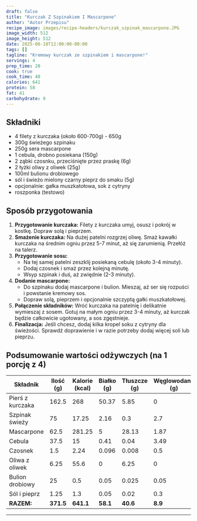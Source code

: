 ```yaml
---
draft: false
title: "Kurczak Z Szpinakiem I Mascarpone"
author: "Autor Przepisu"
recipe_image: images/recipe-headers/kurczak_szpinak_mascarpone.JPG
image_width: 512
image_height: 512
date: 2025-06-18T12:00:00-00:00
tags: []
tagline: "Kremowy kurczak ze szpinakiem i mascarpone!"
servings: 4
prep_time: 20
cook: true
cook_time: 40
calories: 641
protein: 58
fat: 41
carbohydrate: 9
---
```


## Składniki
- 4 filety z kurczaka (około 600-700g) - 650g
- 300g świeżego szpinaku
- 250g sera mascarpone
- 1 cebula, drobno posiekana (150g)
- 2 ząbki czosnku, przeciśnięte przez praskę (6g)
- 2 łyżki oliwy z oliwek (25g)
- 100ml bulionu drobiowego
- sól i świeżo mielony czarny pieprz do smaku (5g)
- opcjonalnie: gałka muszkatołowa, sok z cytryny
- roszponka (testowo)

## Sposób przygotowania
1. **Przygotowanie kurczaka:** Filety z kurczaka umyj, osusz i pokrój w kostkę. Dopraw solą i pieprzem.
2. **Smażenie kurczaka:** Na dużej patelni rozgrzej oliwę. Smaż kawałki kurczaka na średnim ogniu przez 5-7 minut, aż się zarumienią. Przełóż na talerz.
3. **Przygotowanie sosu:**
   - Na tej samej patelni zeszklij posiekaną cebulę (około 3-4 minuty).
   - Dodaj czosnek i smaż przez kolejną minutę.
   - Wsyp szpinak i duś, aż zwiędnie (2-3 minuty).
4. **Dodanie mascarpone:**
   - Do szpinaku dodaj mascarpone i bulion. Mieszaj, aż ser się rozpuści i powstanie kremowy sos.
   - Dopraw solą, pieprzem i opcjonalnie szczyptą gałki muszkatołowej.
5. **Połączenie składników:** Wróć kurczaka na patelnię i delikatnie wymieszaj z sosem. Gotuj na małym ogniu przez 3-4 minuty, aż kurczak będzie całkowicie ugotowany, a sos zgęstnieje.
6. **Finalizacja:** Jeśli chcesz, dodaj kilka kropel soku z cytryny dla świeżości. Sprawdź doprawienie i w razie potrzeby dodaj więcej soli lub pieprzu.

## Podsumowanie wartości odżywczych (na 1 porcję z 4)

| Składnik         | Ilość (g) | Kalorie (kcal) | Białko (g) | Tłuszcze (g) | Węglowodany (g) |
|------------------|-----------|---------------|------------|--------------|-----------------|
| Pierś z kurczaka | 162.5     | 268           | 50.37      | 5.85         | 0               |
| Szpinak świeży   | 75        | 17.25         | 2.16       | 0.3          | 2.7             |
| Mascarpone       | 62.5      | 281.25        | 5          | 28.13        | 1.87            |
| Cebula           | 37.5      | 15            | 0.41       | 0.04         | 3.49            |
| Czosnek          | 1.5       | 2.24          | 0.096      | 0.008        | 0.5             |
| Oliwa z oliwek   | 6.25      | 55.6          | 0          | 6.25         | 0               |
| Bulion drobiowy  | 25        | 0.5           | 0.05       | 0.025        | 0.05            |
| Sól i pieprz     | 1.25      | 1.3           | 0.05       | 0.02         | 0.3             |
| **RAZEM:**       | **371.5** | **641.1**     | **58.1**   | **40.6**     | **8.9**         |

---